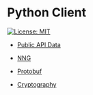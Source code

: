 # Python Client

[![License: MIT](https://img.shields.io/badge/License-MIT-yellow.svg)](https://opensource.org/licenses/MIT)

- [Public API Data](https://github.com/sidepit/Public-API-Data/blob/main/README.md)

- [NNG](education/nng/README.md)
- [Protobuf](education/nng/README.md)
- [Cryptography](education/README_CRYPTOGRAPHY.md)